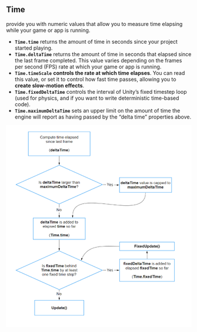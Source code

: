 ## Time

provide you with numeric values that allow you to measure time elapsing while your game or app is running.

- **`Time.time`** returns the amount of time in seconds since your project started playing.
- **`Time.deltaTime`** returns the amount of time in seconds that elapsed since the last frame completed. This value varies depending on the frames per second
 (FPS) rate at which your game or app is running.
- **`Time.timeScale`** **controls the rate at which time elapses**. You can read this value, or set it to control how fast time passes, allowing you to **create slow-motion effects**.
- **`Time.fixedDeltaTime`** controls the interval of Unity’s fixed timestep
 loop (used for physics, and if you want to write deterministic time-based code).
- **`Time.maximumDeltaTime`** sets an upper limit on the amount of time the engine will report as having passed by the “delta time” properties above.

![](./time-flowchart.png)
